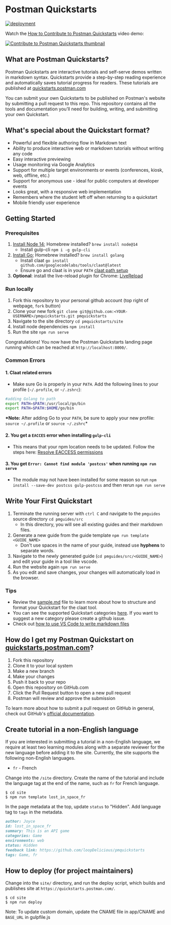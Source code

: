 # Postman Quickstarts

[![deployment](https://github.com/loopDelicious/pmquickstarts/actions/workflows/pages/pages-build-deployment/badge.svg)](https://github.com/loopDelicious/pmquickstarts/actions/workflows/pages/pages-build-deployment)

Watch the [How to Contribute to Postman Quickstarts](https://youtu.be/aLehVZegyXk) video demo:

[![Contribute to Postman Quickstarts thumbnail](http://i3.ytimg.com/vi/aLehVZegyXk/hqdefault.jpg)](https://youtu.be/aLehVZegyXk)

## What are Postman Quickstarts?

Postman Quickstarts are interactive tutorials and self-serve demos written in markdown syntax. Quickstarts provide a step-by-step reading experience and automatically saves tutorial progress for readers. These tutorials are published at [quickstarts.postman.com](https://quickstarts.postman.com/)

You can submit your own Quickstarts to be published on Postman's website by submitting a pull request to this repo. This repository contains all the tools and documentation you’ll need for building, writing, and submitting your own Quickstart.

## What's special about the Quickstart format?

- Powerful and flexible authoring flow in Markdown text
- Ability to produce interactive web or markdown tutorials without writing any code
- Easy interactive previewing
- Usage monitoring via Google Analytics
- Support for multiple target environments or events (conferences, kiosk, web, offline, etc.)
- Support for anonymous use - ideal for public computers at developer events
- Looks great, with a responsive web implementation
- Remembers where the student left off when returning to a quickstart
- Mobile friendly user experience

## Getting Started

### Prerequisites

1. [Install Node 14](https://nodejs.org/en/download/); Homebrew installed? `brew install node@14`
   - Install gulp-cli `npm i -g gulp-cli`
2. [Install Go](https://golang.org/doc/install); Homebrew installed? `brew install golang`
   - Install claat `go install github.com/googlecodelabs/tools/claat@latest`
   - Ensure go and claat is in your `PATH` [claat path setup](#user-content-1-claat-related-errors)
3. **Optional**: install the live-reload plugin for Chrome: [LiveReload](https://chrome.google.com/webstore/detail/livereload/jnihajbhpnppcggbcgedagnkighmdlei)

### Run locally

1. Fork this repository to your personal github account (top right of webpage, `fork` button)
2. Clone your new fork `git clone git@github.com:<YOUR-USERNAME>/pmquickstarts.git pmquickstarts`
3. Navigate to the site directory `cd pmquickstarts/site`
4. Install node dependencies `npm install`
5. Run the site `npm run serve`

Congratulations! You now have the Postman Quickstarts landing page running which can be reached at `http://localhost:8000/`.

### Common Errors

#### 1. Claat related errors

- Make sure Go is properly in your `PATH`. Add the following lines to your profile (`~/.profile`, or `~/.zshrc`):

```bash
#adding Golang to path
export PATH=$PATH:/usr/local/go/bin
export PATH=$PATH:$HOME/go/bin
```

**\*Note:** After adding Go to your `PATH`, be sure to apply your new profile: `source ~/.profile` or `source ~/.zshrc`\*

#### 2. You get a `EACCES` error when installing `gulp-cli`

- This means that your npm location needs to be updated. Follow the steps here: [Resolve EACCESS permissions](https://docs.npmjs.com/resolving-eacces-permissions-errors-when-installing-packages-globally#manually-change-npms-default-directory)

#### 3. You get `Error: Cannot find module 'postcss'` when running `npm run serve`

- The module may not have been installed for some reason so run `npm install --save-dev postcss gulp-postcss` and then rerun `npm run serve`

## Write Your First Quickstart

1. Terminate the running server with `ctrl C` and navigate to the `pmguides` source directory `cd pmguides/src`
   - In this directory, you will see all existing guides and their markdown files.
2. Generate a new guide from the guide template `npm run template <GUIDE_NAME>`
   - Don't use spaces in the name of your guide, instead use **hyphens** to separate words.
3. Navigate to the newly generated guide (`cd pmguides/src/<GUIDE_NAME>`) and edit your guide in a tool like vscode.
4. Run the website again `npm run serve`
5. As you edit and save changes, your changes will automatically load in the browser.

### Tips

- Review the [sample.md](site/pmguides/src/sample/sample.md) file to learn more about how to structure and format your Quickstart for the claat tool.
- You can see the supported Quickstart categories [here](site/app/styles/_overrides.scss). If you want to suggest a new category please create a github issue.
- Check out [how to use VS Code to write markdown files](https://code.visualstudio.com/docs/languages/markdown)

## How do I get my Postman Quickstart on [quickstarts.postman.com](https://quickstarts.postman.com)?

1. Fork this repository
1. Clone it to your local system
1. Make a new branch
1. Make your changes
1. Push it back to your repo
1. Open this repository on GitHub.com
1. Click the Pull Request button to open a new pull request
1. Postman will review and approve the submission

To learn more about how to submit a pull request on GitHub in general, check out GitHub's [official documentation](https://docs.github.com/en/free-pro-team@latest/github/collaborating-with-issues-and-pull-requests/creating-a-pull-request-from-a-fork).

## Create tutorial in a non-English language

If you are interested in submitting a tutorial in a non-English language, we require at least two learning modules along with a separate reviewer for the new language before adding it to the site. Currently, the site supports the following non-English languages.

- `fr` - French

Change into the `/site` directory. Create the name of the tutorial and include the language tag at the end of the name, such as `fr` for French language.

    $ cd site
    $ npm run template lost_in_space_fr

In the page metadata at the top, update `status` to "Hidden". Add language tag to `tags` in the metadata.

```markdown
author: Joyce
id: lost_in_space_fr
summary: This is an API game
categories: Game
environments: web
status: Hidden
feedback link: https://github.com/loopDelicious/pmquickstarts
tags: Game, fr
```

## How to deploy (for project maintainers)

Change into the `site/` directory, and run the deploy script, which builds and publishes site at `https://quickstarts.postman.com/`.

    $ cd site
    $ npm run deploy

Note: To update custom domain, update the CNAME file in app/CNAME and `BASE_URL` in gulpfile.js
